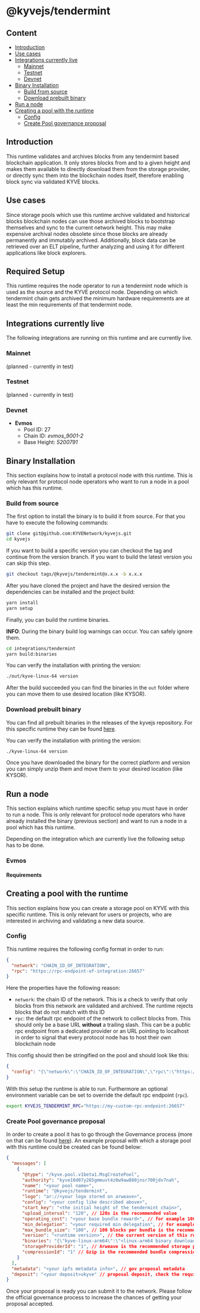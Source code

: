 # @kyvejs/tendermint

## Content

- [Introduction](#introduction)
- [Use cases](#use-cases)
- [Integrations currently live](#integrations-currently-live)
  - [Mainnet](#mainnet)
  - [Testnet](#testnet)
  - [Devnet](#devnet)
- [Binary Installation](#binary-installation)
  - [Build from source](#build-from-source)
  - [Download prebuilt binary](#download-prebuilt-binary)
- [Run a node](#run-a-node)
- [Creating a pool with the runtime](#creating-a-pool-with-the-runtime)
  - [Config](#config)
  - [Create Pool governance proposal](#create-pool-governance-proposal)

## Introduction

This runtime validates and archives blocks from any tendermint based blockchain application. It only stores blocks from and to a given height and makes
them available to directly download them from the storage provider, or directly sync them into the blockchain nodes itself, therefore enabling block sync
via validated KYVE blocks.

## Use cases

Since storage pools which use this runtime archive validated and historical blocks blockchain nodes can use those archived blocks
to bootstrap themselves and sync to the current network height. This may make expensive archival nodes obsolete since those blocks are
already permanently and immutably archived. Additionally, block data can be retrieved over an ELT pipeline, further analyzing and using
it for different applications like block explorers.

## Required Setup

This runtime requires the node operator to run a tendermint node which is used as the source and the KYVE protocol node. Depending
on which tendermint chain gets archived the minimum hardware requirements are at least the min requirements of that tendermint node.

## Integrations currently live

The following integrations are running on this runtime and are currently live.

### Mainnet

(planned - currently in test)

### Testnet

(planned - currently in test)

### Devnet

- **Evmos**
  - Pool ID: 27
  - Chain ID: _evmos_9001-2_
  - Base Height: _5200791_

## Binary Installation

This section explains how to install a protocol node with this runtime. This is only relevant for protocol node
operators who want to run a node in a pool which has this runtime.

### Build from source

The first option to install the binary is to build it from source. For that you have to execute the following
commands:

```bash
git clone git@github.com:KYVENetwork/kyvejs.git
cd kyvejs
```

If you want to build a specific version you can checkout the tag and continue from the version branch.
If you want to build the latest version you can skip this step.

```bash
git checkout tags/@kyvejs/tendermint@x.x.x -b x.x.x
```

After you have cloned the project and have the desired version the dependencies can be installed and the project build:

```bash
yarn install
yarn setup
```

Finally, you can build the runtime binaries.

**INFO**: During the binary build log warnings can occur. You can safely ignore them.

```bash
cd integrations/tendermint
yarn build:binaries
```

You can verify the installation with printing the version:

```bash
./out/kyve-linux-64 version
```

After the build succeeded you can find the binaries in the `out` folder where you can move them to use
desired location (like KYSOR).

### Download prebuilt binary

You can find all prebuilt binaries in the releases of the kyvejs repository. For this specific runtime they
can be found [here](https://github.com/KYVENetwork/kyvejs/releases?q=tendermint).

You can verify the installation with printing the version:

```bash
./kyve-linux-64 version
```

Once you have downloaded the binary for the correct platform and version you can simply unzip them and move them
to your desired location (like KYSOR).

## Run a node

This section explains which runtime specific setup you must have in order to run a node. This is only relevant for
protocol node operators who have already installed the binary (previous section) and want to run a node in a pool
which has this runtime.

Depending on the integration which are currently live the following setup has to be done.

### Evmos

#### Requirements

## Creating a pool with the runtime

This section explains how you can create a storage pool on KYVE with this specific runtime. This is only relevant for
users or projects, who are interested in archiving and validating a new data source.

### Config

This runtime requires the following config format in order to run:

```json
{
  "network": "CHAIN_ID_OF_INTEGRATION",
  "rpc": "https://rpc-endpoint-of-integration:26657"
}
```

Here the properties have the following reason:

- `network`: the chain ID of the network. This is a check to verify that only blocks from this network are validated and archived. The runtime rejects blocks that do not match with this ID
- `rpc`: the default rpc endpoint of the network to collect blocks from. This should only be a base URL **without** a trailing slash. This can be a public rpc endpoint from a dedicated provider or an URL pointing to localhost in order to signal that every protocol node has to host their own blockchain node

This config should then be stringified on the pool and should look like this:

```json
{
  "config": "{\"network\":\"CHAIN_ID_OF_INTEGRATION\",\"rpc\":\"https://rpc-endpoint-of-integration:26657\"}"
}
```

With this setup the runtime is able to run. Furthermore an optional environment variable can be set to override the default rpc endpoint (`rpc`).

```bash
export KYVEJS_TENDERMINT_RPC="https://my-custom-rpc-endpoint:26657"
```

### Create Pool governance proposal

In order to create a pool it has to go through the Governance process (more on that can be found [here](https://docs.kyve.network/token_holders/governance)). An example proposal with which a storage pool with this runtime could be created can be found below:

```json
{
  "messages": [
    {
      "@type": "/kyve.pool.v1beta1.MsgCreatePool",
      "authority": "kyve10d07y265gmmuvt4z0w9aw880jnsr700jdv7nah",
      "name": "<your pool name>",
      "runtime": "@kyvejs/tendermint",
      "logo": "ar://<your logo stored on arweave>",
      "config": "<your config like described above>",
      "start_key": "<the initial height of the tendermint chain>",
      "upload_interval": "120", // 120s is the recommended value
      "operating_cost": "<your base bundle reward>", // for example 1000000 if the base reward per bundle should be 1 $KYVE
      "min_delegation": "<your required min delegation", // for example 1000000000 if the pool should only run if more than 1000 $KYVE are bonded in this pool
      "max_bundle_size": "100", // 100 blocks per bundle is the recommended value
      "version": "<runtime version>", // the current version of this runtime
      "binaries": "{\"kyve-linux-arm64\":\"<linux-arm64 binary download URL>\",\"kyve-linux-x64\":\"<linux-x64 binary download URL>\",\"kyve-macos-x64\":\"<macos-x64 binary download URL>\"}", // download URLs of binaries for KYSOR
      "storageProviderId": "1", // Arweave is the recommended storage provider
      "compressionId": "1" // Gzip is the recommended bundle compression
    }
  ],
  "metadata": "<your ipfs metadata info>", // gov proposal metadata
  "deposit": "<your deposit>ukyve" // proposal deposit, check the required min deposit
}
```

Once your proposal is ready you can submit it to the network. Please follow the official governance process to increase
the chances of getting your proposal accepted.
